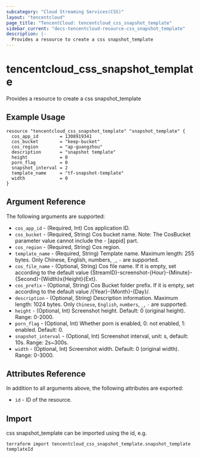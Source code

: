 ```yaml
---
subcategory: "Cloud Streaming Services(CSS)"
layout: "tencentcloud"
page_title: "TencentCloud: tencentcloud_css_snapshot_template"
sidebar_current: "docs-tencentcloud-resource-css_snapshot_template"
description: |-
  Provides a resource to create a css snapshot_template
---
```


# tencentcloud_css_snapshot_template

Provides a resource to create a css snapshot_template

## Example Usage

```hcl
resource "tencentcloud_css_snapshot_template" "snapshot_template" {
  cos_app_id        = 1308919341
  cos_bucket        = "keep-bucket"
  cos_region        = "ap-guangzhou"
  description       = "snapshot template"
  height            = 0
  porn_flag         = 0
  snapshot_interval = 2
  template_name     = "tf-snapshot-template"
  width             = 0
}
```

## Argument Reference

The following arguments are supported:

* `cos_app_id` - (Required, Int) Cos application ID.
* `cos_bucket` - (Required, String) Cos bucket name. Note: The CosBucket parameter value cannot include the - [appid] part.
* `cos_region` - (Required, String) Cos region.
* `template_name` - (Required, String) Template name. Maximum length: 255 bytes. Only Chinese, English, numbers, `_`, `-` are supported.
* `cos_file_name` - (Optional, String) Cos file name. If it is empty, set according to the default value {StreamID}-screenshot-{Hour}-{Minute}-{Second}-{Width}x{Height}{Ext}.
* `cos_prefix` - (Optional, String) Cos Bucket folder prefix. If it is empty, set according to the default value /{Year}-{Month}-{Day}/.
* `description` - (Optional, String) Description information. Maximum length: 1024 bytes. Only `Chinese`, `English`, `numbers`, `_`, `-` are supported.
* `height` - (Optional, Int) Screenshot height. Default: 0 (original height). Range: 0-2000.
* `porn_flag` - (Optional, Int) Whether porn is enabled, 0: not enabled, 1: enabled. Default: 0.
* `snapshot_interval` - (Optional, Int) Screenshot interval, unit: s, default: 10s. Range: 2s~300s.
* `width` - (Optional, Int) Screenshot width. Default: 0 (original width). Range: 0-3000.

## Attributes Reference

In addition to all arguments above, the following attributes are exported:

* `id` - ID of the resource.




## Import

css snapshot_template can be imported using the id, e.g.

```
terraform import tencentcloud_css_snapshot_template.snapshot_template templateId
```

